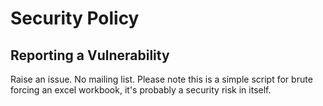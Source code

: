# Security Policy

## Reporting a Vulnerability

Raise an issue. No mailing list. Please note this is a simple script for brute forcing an excel workbook, it's probably a security risk in itself.
